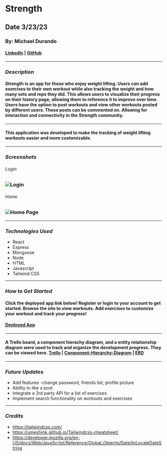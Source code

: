 # Strength

## Date 3/23/23

### By: Michael Durando

#### [LinkedIn](https://www.linkedin.com/in/michael-durando-101050138/) | [GitHub](https://github.com/mjdurando82)

---

### **_Description_**

#### Strength is an app for those who enjoy weight lifting. Users can add exercises to their own workout while also tracking the weight and how many sets and reps they did. This allows users to visualize their progress on their history page, allowing them to reference it to improve over time. Users have the option to post workouts and view other workouts posted by different users. These posts can be commented on. Allowing for interaction and connectivity in the Strength community.

---

#### This application was developed to make the tracking of weight lifting workouts easier and more customizable.

---

### **_Screenshots_**

###### Login

### ![Login](https://cdn.discordapp.com/attachments/1048643961968934924/1092816547145334875/Strength_Login.png)

###### Home

### ![Home Page](https://cdn.discordapp.com/attachments/1048643961968934924/1092816569018634281/Strength_Home.png)

---

### **_Technologies Used_**

- React
- Express
- Mongoose
- Node
- HTML
- Javascript
- Tailwind CSS

---

### **_How to Get Started_**

#### Click the deployed app link below! Register or login to your account to get started. Browse the site to view workouts. Add exercises to customize your workout and track your progress!

#### [Deployed App](https://strength-app.herokuapp.com/)

---

#### A Trello board, a component hierachy diagram, and a entity relationship diagram were used to track and organize the development progress. They can be viewed here. [Trello](https://trello.com/b/xFWezQPV/gym-time) | [Component-Hierarchy-Diagram](https://lucid.app/lucidchart/a2575bef-75f6-41fe-a6b2-7971713ede85/edit?beaconFlowId=B98CA4E604E9CD8C&invitationId=inv_b502ebb7-5a67-4e8f-895a-31aa922974b2&page=0_0#) | [ERD](https://lucid.app/lucidchart/c49c0674-5528-4a30-a6d8-f9cc0775f349/edit?beaconFlowId=C0DC9B4CBD24064D&invitationId=inv_ac9e32bb-2890-4093-8eea-2c96c7a98411&page=0_0#)

---

### **_Future Updates_**

- Add features -change password, friends list, profile picture
- Ability to like a post
- Integrate a 3rd party API for a list of exercises
- Implement search functionality on workouts and exercises

---

### **_Credits_**

- https://tailwindcss.com/
- https://umeshmk.github.io/Tailwindcss-cheatsheet/
- https://developer.mozilla.org/en-US/docs/Web/JavaScript/Reference/Global_Objects/Date/toLocaleDateString

```

```
